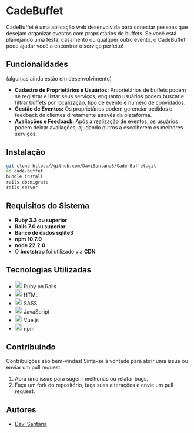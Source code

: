# CadeBuffet

CadeBuffet é uma aplicação web desenvolvida para conectar pessoas que desejam organizar eventos com proprietários de buffets. Se você está planejando uma festa, casamento ou qualquer outro evento, o CadeBuffet pode ajudar você a encontrar o serviço perfeito!

## Funcionalidades
   (algumas ainda estão em desenvolvimento)

- **Cadastro de Proprietários e Usuários:** Proprietários de buffets podem se registrar e listar seus serviços, enquanto usuários podem buscar e filtrar buffets por localização, tipo de evento e número de convidados.
- **Gestão de Eventos:** Os proprietários podem gerenciar pedidos e feedback de clientes diretamente através da plataforma.
- **Avaliações e Feedback:** Após a realização de eventos, os usuários podem deixar avaliações, ajudando outros a escolherem os melhores serviços. 

## Instalação

```bash
git clone https://github.com/DaviSantanaS/Cade-Buffet.git
cd cade-buffet
bundle install
rails db:migrate
rails server
```

## Requisitos do Sistema
- **Ruby 3.3 ou superior**
- **Rails 7.0 ou superior**
- **Banco de dados sqlite3**
- **npm 10.7.0**
- **node 22.2.0**
- O **bootstrap** foi utilizado via **CDN**

## Tecnologias Utilizadas

- <img src="https://user-images.githubusercontent.com/25181517/192603748-3ac17112-3653-4257-80da-a57334b11411.png" width="20" height="20"> Ruby on Rails
- <img src="https://user-images.githubusercontent.com/25181517/192158954-f88b5814-d510-4564-b285-dff7d6400dad.png" width="20" height="20"> HTML
- <img src="https://user-images.githubusercontent.com/25181517/192158956-48192682-23d5-4bfc-9dfb-6511ade346bc.png" width="20" height="20"> SASS
- <img src="https://user-images.githubusercontent.com/25181517/117447155-6a868a00-af3d-11eb-9cfe-245df15c9f3f.png" width="20" height="20"> JavaScript
- <img src="https://user-images.githubusercontent.com/25181517/117448124-a2da9800-af3e-11eb-85d2-bd1b69b65603.png" width="20" height="20"> Vue.js
- <img src="https://user-images.githubusercontent.com/25181517/121401671-49102800-c959-11eb-9f6f-74d49a5e1774.png" width="20" height="20"> npm

## Contribuindo

Contribuições são bem-vindas! Sinta-se à vontade para abrir uma issue ou enviar um pull request.

   1. Abra uma issue para sugerir melhorias ou relatar bugs.
   2. Faça um fork do repositório, faça suas alterações e envie um pull request.

## Autores

- [Davi Santana](https://github.com/DaviSantanaS)

